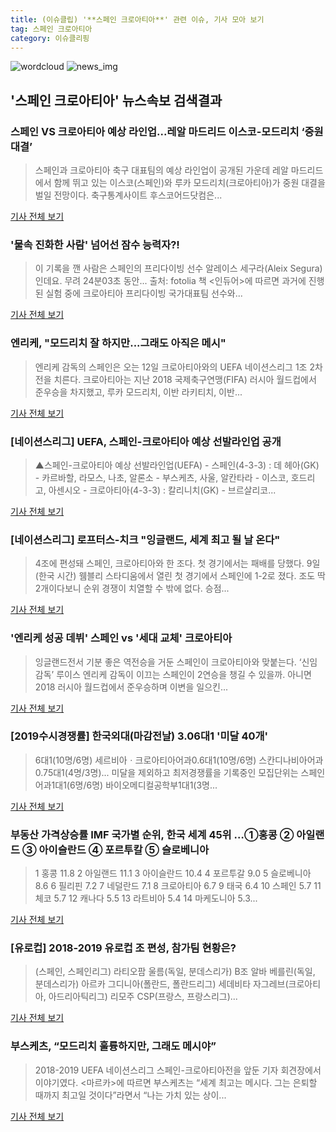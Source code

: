 ```yaml
---
title: (이슈클립) '**스페인 크로아티아**' 관련 이슈, 기사 모아 보기
tag: 스페인 크로아티아
category: 이슈클리핑
---
```

![wordcloud](https://s3.ap-northeast-2.amazonaws.com/lyrics101-wordcloud/2018-09-12-1536693591.png)
![news_img](https://user-images.githubusercontent.com/42597476/44507050-1206f400-a6e4-11e8-8d98-7ffbfebb353f.png)
## **'**스페인 크로아티아**'** 뉴스속보 검색결과
### 스페인 VS 크로아티아 예상 라인업...레알 마드리드 이스코-모드리치 ‘중원 대결’

>스페인과 크로아티아 축구 대표팀의 예상 라인업이 공개된 가운데 레알 마드리드에서 함께 뛰고 있는 이스코(스페인)와 루카 모드리치(크로아티아)가 중원 대결을 벌일 전망이다. 축구통계사이트 후스코어드닷컴은...

<a href="http://www.kookje.co.kr/news2011/asp/newsbody.asp?code=0600&key=20180912.99099004673" target="_blank">기사 전체 보기</a>

### '물속 진화한 사람' 넘어선 잠수 능력자?!

>이 기록을 깬 사람은 스페인의 프리다이빙 선수 알레이스 세구라(Aleix Segura)인데요. 무려 24분03초 동안... 출처: fotolia 책 <인듀어>에 따르면 과거에 진행된 실험 중에 크로아티아 프리다이빙 국가대표팀 선수와...

<a href="http://www.astronomer.rocks/news/articleView.html?idxno=86270" target="_blank">기사 전체 보기</a>

### 엔리케, "모드리치 잘 하지만...그래도 아직은 메시"

>엔리케 감독의 스페인은 오는 12일 크로아티아와의 UEFA 네이션스리그 1조 2차전을 치른다. 크로아티아는 지난 2018 국제축구연맹(FIFA) 러시아 월드컵에서 준우승을 차지했고, 루카 모드리치, 이반 라키티치, 이반...

<a href="http://www.interfootball.co.kr/news/articleView.html?idxno=239784" target="_blank">기사 전체 보기</a>

### [네이션스리그] UEFA, 스페인-크로아티아 예상 선발라인업 공개

>▲스페인-크로아티아 예상 선발라인업(UEFA) - 스페인(4-3-3) : 데 헤아(GK) - 카르바할, 라모스, 나초, 알론소 - 부스케츠, 사울, 알칸타라 - 이스코, 호드리고, 아센시오 - 크로아티아(4-3-3) : 칼리니치(GK) - 브르살리코...

<a href="http://sports.hankooki.com/lpage/soccer/201809/sp2018091116285993750.htm" target="_blank">기사 전체 보기</a>

### [네이션스리그] 로프터스-치크 "잉글랜드, 세계 최고 될 날 온다"

>4조에 편성돼 스페인, 크로아티아와 한 조다. 첫 경기에서는 패배를 당했다. 9일(한국 시간) 웸블리 스타디움에서 열린 첫 경기에서 스페인에 1-2로 졌다. 조도 딱 2개이다보니 순위 경쟁이 치열할 수 밖에 없다. 승점...

<a href="http://www.spotvnews.co.kr/?mod=news&act=articleView&idxno=236071" target="_blank">기사 전체 보기</a>

### '엔리케 성공 데뷔' 스페인 vs '세대 교체' 크로아티아

>잉글랜드전서 기분 좋은 역전승을 거둔 스페인이 크로아티아와 맞붙는다. ‘신임 감독’ 루이스 엔리케 감독이 이끄는 스페인이 2연승을 챙길 수 있을까. 아니면 2018 러시아 월드컵에서 준우승하며 이변을 일으킨...

<a href="http://www.osen.co.kr/article/G1110986740" target="_blank">기사 전체 보기</a>

### [2019수시경쟁률] 한국외대(마감전날) 3.06대1 '미달 40개'

>6대1(10명/6명) 세르비아ㆍ크로아티아어과0.6대1(10명/6명) 스칸디나비아어과0.75대1(4명/3명)... 미달을 제외하고 최저경쟁률을 기록중인 모집단위는 스페인어과1대1(6명/6명) 바이오메디컬공학부1대1(3명...

<a href="http://www.veritas-a.com/news/articleView.html?idxno=127514" target="_blank">기사 전체 보기</a>

### 부동산 가격상승률 IMF 국가별 순위, 한국 세계 45위 …①홍콩 ② 아일랜드 ③ 아이슬란드 ④ 포르투칼 ⑤ 슬로베니아

>1 홍콩 11.8 2 아일랜드 11.1 3 아이슬란드 10.4 4 포르투갈 9.0 5 슬로베니아 8.6 6 필리핀 7.2 7 네덜란드 7.1 8 크로아티아 6.7 9 태국 6.4 10 스페인 5.7 11 체코 5.7 12 캐나다 5.5 13 라트비아 5.4 14 마케도니아 5.3...

<a href="http://www.g-enews.com/ko-kr/news/article/news_all/2018091109523450454a01bf698f_1/article.html" target="_blank">기사 전체 보기</a>

### [유로컵] 2018-2019 유로컵 조 편성, 참가팀 현황은?

>(스페인, 스페인리그) 라티오팜 울름(독일, 분데스리가) B조 알바 베를린(독일, 분데스리가) 아르카 그디니아(폴란드, 폴란드리그) 세데비타 자그레브(크로아티아, 아드리아틱리그) 리모주 CSP(프랑스, 프랑스리그)...

<a href="http://sports.news.naver.com/basketball/news/read.nhn?oid=065&aid=0000165361" target="_blank">기사 전체 보기</a>

### 부스케츠, “모드리치 훌륭하지만, 그래도 메시야”

>2018-2019 UEFA 네이션스리그 스페인-크로아티아전을 앞둔 기자 회견장에서 이야기였다. <마르카>에 따르면 부스케츠는 “세계 최고는 메시다. 그는 은퇴할 때까지 최고일 것이다”라면서 “나는 가치 있는 상이...

<a href="http://www.besteleven.com/National/news_world_01_view.asp?iBoard=14&iIDX=113196" target="_blank">기사 전체 보기</a>


